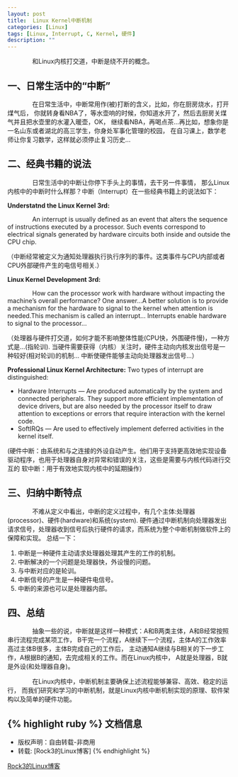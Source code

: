 ```yaml
---
layout: post
title:  Linux Kernel中断机制
categories: [Linux]
tags: [Linux, Interrupt, C, Kernel, 硬件]
description: ""
---
```


&emsp;&emsp;&emsp;&emsp;和Linux内核打交道，中断是绕不开的概念。

## 一、日常生活中的“中断”
&emsp;&emsp;&emsp;&emsp;在日常生活中，中断常用作(被)打断的含义，比如，你在厨房烧水，打开煤气后，
你就转身看NBA了，等水壶响的时候，你知道水开了，然后去厨房关煤气并且把水壶里的水灌入暖壶，OK，
继续看NBA，再喝点茶...再比如，想象你是一名山东或者湖北的高三学生，你身处军事化管理的校园，
在自习课上，数学老师让你复习数学，这样就必须停止复习历史...

## 二、经典书籍的说法
&emsp;&emsp;&emsp;&emsp;日常生活中的中断让你停下手头上的事情，去干另一件事情，
那么Linux内核中的中断时什么样那？中断（Interrupt）在一些经典书籍上的说法如下：

**Understatnd the Linux Kernel 3rd:**

&emsp;&emsp;&emsp;&emsp;An interrupt is usually defined as an event that alters the sequence of 
instructions executed by a processor. Such events correspond to electrical signals generated by 
hardware circuits both inside and outside the CPU chip.

（中断经常被定义为通知处理器执行执行序列的事件。这类事件与CPU内部或者CPU外部硬件产生的电信号相关.）

**Linux Kernel Development 3rd:**

&emsp;&emsp;&emsp;&emsp;How can the processor work with hardware without impacting the machine’s 
overall performance? One answer...A better solution is to provide a mechanism for the hardware to 
signal to the kernel when attention is needed.This mechanism is called an interrupt...
Interrupts enable hardware to signal to the processor...

（处理器与硬件打交道，如何才能不影响整体性能(CPU快，外围硬件慢)，一种方式是...(指轮训).
当硬件需要获得（内核）关注时，硬件主动向内核发出信号是一种较好(相对轮训)的机制...
中断使硬件能够主动向处理器发出信号...）

**Professional Linux Kernel Architecture:**
Two types of interrupt are distinguished:

*  Hardware Interrupts — Are produced automatically by the system and connected peripherals.
   They support more efficient implementation of device drivers, but are also needed by the 
   processor itself to draw attention to exceptions or errors that require interaction with the kernel code.
* SoftIRQs — Are used to effectively implement deferred activities in the kernel itself.

(硬件中断：由系统和与之连接的外设自动产生。他们用于支持更高效地实现设备驱动程序，也用于处理器自身对异常和错误的关注，这些是需要与内核代码进行交互的
软中断：用于有效地实现内核中的延期操作）

## 三、归纳中断特点

&emsp;&emsp;&emsp;&emsp;不难从定义中看出，中断的定义过程中，有几个主体:处理器(processor)、硬件(hardware)和系统(system).
硬件通过中断机制向处理器发出请求信号，处理器收到信号后执行硬件的请求，而系统为整个中断机制做软件上的保障和实现。
总结一下：

1. 中断是一种硬件主动请求处理器处理其产生的工作的机制。
2. 中断解决的一个问题是处理器快，外设慢的问题。
3. 与中断对应的是轮训。
4. 中断信号的产生是一种硬件电信号。
5. 中断的来源也可以是处理器内部。

## 四、总结

&emsp;&emsp;&emsp;&emsp;抽象一些的说，中断就是这样一种模式：A和B两类主体，A和B经常按照串行流程完成某项工作，
B干完一个流程，A继续下一个流程，主体A的工作效率高过主体B很多，主体B完成自己的工作后，
主动通知A继续与B相关的下一步工作，A根据B的通知，去完成相关的工作。而在Linux内核中，
A就是处理器，B就是外设(和处理器自身)。

&emsp;&emsp;&emsp;&emsp;在Linux内核中，中断机制主要确保上述流程能够兼容、高效、稳定的运行，
而我们研究和学习的中断机制，就是Linux内核中断机制实现的原理、软件架构以及简单的硬件功能。



{% highlight ruby %}
文档信息
--------------
* 版权声明：自由转载-非商用
* 转载: [Rock3的Linux博客]
{% endhighlight %}

[Rock3的Linux博客](http://rock3.info/)

[jekyll]:      http://jekyllrb.com
[jekyll-gh]:   https://github.com/jekyll/jekyll
[jekyll-help]: https://github.com/jekyll/jekyll-help
